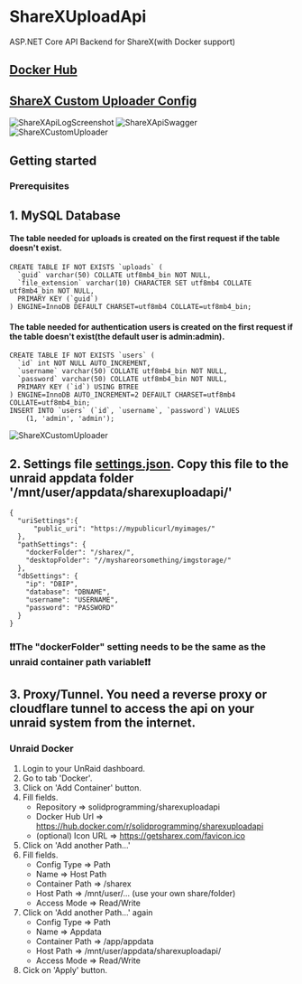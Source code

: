 # ShareXUploadApi
ASP.NET Core API Backend for ShareX(with Docker support)

## [Docker Hub](https://hub.docker.com/r/solidprogramming/sharexuploadapi)
## [ShareX Custom Uploader Config](https://dl.lucaweidmann.de/wl/?id=yxKbrNgBYilPXO4bZijA03wdtThDiJPY)

![ShareXApiLogScreenshot](https://reducemy.link/Nww)
![ShareXApiSwagger](https://img.lucaweidmann.de/s/sharexapiswagger.png)
![ShareXCustomUploader](https://img.lucaweidmann.de/s/15d0cbcb-f5a5-47b8-82e5-f6baadb2f1ef.png)

## Getting started
### Prerequisites
## 1. MySQL Database
#### The table needed for uploads is created on the first request if the table doesn't exist.
```
CREATE TABLE IF NOT EXISTS `uploads` (
  `guid` varchar(50) COLLATE utf8mb4_bin NOT NULL,
  `file_extension` varchar(10) CHARACTER SET utf8mb4 COLLATE utf8mb4_bin NOT NULL,
  PRIMARY KEY (`guid`)
) ENGINE=InnoDB DEFAULT CHARSET=utf8mb4 COLLATE=utf8mb4_bin;
```
#### The table needed for authentication users is created on the first request if the table doesn't exist(the default user is admin:admin).
```
CREATE TABLE IF NOT EXISTS `users` (
  `id` int NOT NULL AUTO_INCREMENT,
  `username` varchar(50) COLLATE utf8mb4_bin NOT NULL,
  `password` varchar(50) COLLATE utf8mb4_bin NOT NULL,
  PRIMARY KEY (`id`) USING BTREE
) ENGINE=InnoDB AUTO_INCREMENT=2 DEFAULT CHARSET=utf8mb4 COLLATE=utf8mb4_bin;
INSERT INTO `users` (`id`, `username`, `password`) VALUES
	(1, 'admin', 'admin');
```

![ShareXCustomUploader](https://img.lucaweidmann.de/s/b0226eaf-38fd-4b3e-b6ff-ccc00ce1023d.png)

## 2. Settings file [settings.json](https://dl.lucaweidmann.de/wl/?id=3thPnlps88aEVpkrxs78d0czlaa8hIwg). Copy this file to the unraid appdata folder '/mnt/user/appdata/sharexuploadapi/'
```
{
  "uriSettings":{
	  "public_uri": "https://mypublicurl/myimages/"
  },
  "pathSettings": {
    "dockerFolder": "/sharex/",
    "desktopFolder": "//myshareorsomething/imgstorage/"
  },
  "dbSettings": {
    "ip": "DBIP",
    "database": "DBNAME",
    "username": "USERNAME",
    "password": "PASSWORD"
  }
}
```

### :exclamation::exclamation:The "dockerFolder" setting needs to be the same as the unraid container path variable:exclamation::exclamation:


## 3. Proxy/Tunnel. You need a reverse proxy or cloudflare tunnel to access the api on your unraid system from the internet.


### Unraid Docker
1. Login to your UnRaid dashboard. 
2. Go to tab 'Docker'.
3. Click on 'Add Container' button.
4. Fill fields.
   - Repository => solidprogramming/sharexuploadapi
   - Docker Hub Url => https://hub.docker.com/r/solidprogramming/sharexuploadapi
   - (optional) Icon URL => https://getsharex.com/favicon.ico
5. Click on 'Add another Path...'
6. Fill fields.
   - Config Type => Path
   - Name => Host Path
   - Container Path => /sharex
   - Host Path => /mnt/user/... (use your own share/folder)
   - Access Mode => Read/Write
7. Click on 'Add another Path...' again
   - Config Type => Path
   - Name => Appdata
   - Container Path => /app/appdata
   - Host Path => /mnt/user/appdata/sharexuploadapi/
   - Access Mode => Read/Write
7. Cick on 'Apply' button.

   
